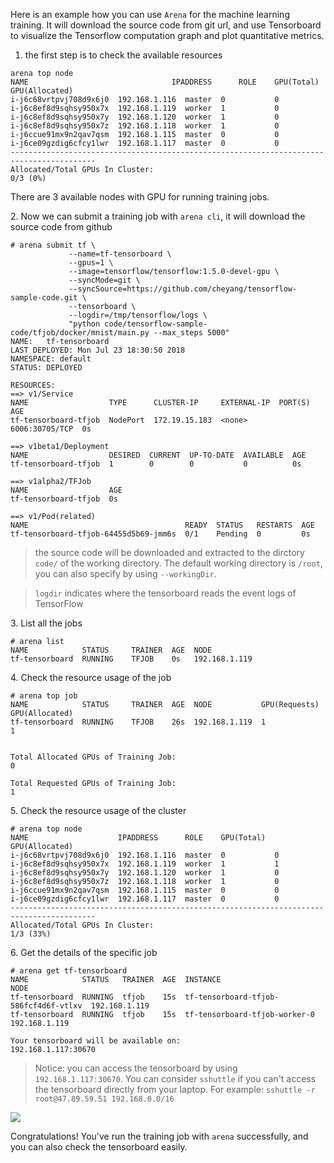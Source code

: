 
Here is an example how you can use `Arena` for the machine learning training. It will download the source code from git url, and use Tensorboard to visualize the Tensorflow computation graph and plot quantitative metrics.

1. the first step is to check the available resources

```
arena top node
NAME                                IPADDRESS      ROLE    GPU(Total)  GPU(Allocated)
i-j6c68vrtpvj708d9x6j0  192.168.1.116  master  0           0
i-j6c8ef8d9sqhsy950x7x  192.168.1.119  worker  1           0
i-j6c8ef8d9sqhsy950x7y  192.168.1.120  worker  1           0
i-j6c8ef8d9sqhsy950x7z  192.168.1.118  worker  1           0
i-j6ccue91mx9n2qav7qsm  192.168.1.115  master  0           0
i-j6ce09gzdig6cfcy1lwr  192.168.1.117  master  0           0
-----------------------------------------------------------------------------------------
Allocated/Total GPUs In Cluster:
0/3 (0%)
```

There are 3 available nodes with GPU for running training jobs.


2\. Now we can submit a training job with `arena cli`, it will download the source code from github

```
# arena submit tf \
             --name=tf-tensorboard \
             --gpus=1 \
             --image=tensorflow/tensorflow:1.5.0-devel-gpu \
             --syncMode=git \
             --syncSource=https://github.com/cheyang/tensorflow-sample-code.git \
             --tensorboard \
             --logdir=/tmp/tensorflow/logs \
             "python code/tensorflow-sample-code/tfjob/docker/mnist/main.py --max_steps 5000"
NAME:   tf-tensorboard
LAST DEPLOYED: Mon Jul 23 18:30:50 2018
NAMESPACE: default
STATUS: DEPLOYED

RESOURCES:
==> v1/Service
NAME                  TYPE      CLUSTER-IP     EXTERNAL-IP  PORT(S)         AGE
tf-tensorboard-tfjob  NodePort  172.19.15.183  <none>       6006:30705/TCP  0s

==> v1beta1/Deployment
NAME                  DESIRED  CURRENT  UP-TO-DATE  AVAILABLE  AGE
tf-tensorboard-tfjob  1        0        0           0          0s

==> v1alpha2/TFJob
NAME                  AGE
tf-tensorboard-tfjob  0s

==> v1/Pod(related)
NAME                                   READY  STATUS   RESTARTS  AGE
tf-tensorboard-tfjob-64455d5b69-jmm6s  0/1    Pending  0         0s
```

> the source code will be downloaded and extracted to the dirctory `code/` of the working directory. The default working directory is `/root`, you can also specify by using `--workingDir`.

> `logdir` indicates where the tensorboard reads the event logs of TensorFlow

3\. List all the jobs

```
# arena list
NAME            STATUS     TRAINER  AGE  NODE
tf-tensorboard  RUNNING    TFJOB    0s   192.168.1.119
```

4\. Check the resource usage of the job

```
# arena top job
NAME            STATUS     TRAINER  AGE  NODE           GPU(Requests)  GPU(Allocated)
tf-tensorboard  RUNNING    TFJOB    26s  192.168.1.119  1              1


Total Allocated GPUs of Training Job:
0

Total Requested GPUs of Training Job:
1
```



5\. Check the resource usage of the cluster


```
# arena top node
NAME                    IPADDRESS      ROLE    GPU(Total)  GPU(Allocated)
i-j6c68vrtpvj708d9x6j0  192.168.1.116  master  0           0
i-j6c8ef8d9sqhsy950x7x  192.168.1.119  worker  1           1
i-j6c8ef8d9sqhsy950x7y  192.168.1.120  worker  1           0
i-j6c8ef8d9sqhsy950x7z  192.168.1.118  worker  1           0
i-j6ccue91mx9n2qav7qsm  192.168.1.115  master  0           0
i-j6ce09gzdig6cfcy1lwr  192.168.1.117  master  0           0
-----------------------------------------------------------------------------------------
Allocated/Total GPUs In Cluster:
1/3 (33%)
```


6\. Get the details of the specific job

```
# arena get tf-tensorboard
NAME            STATUS   TRAINER  AGE  INSTANCE                               NODE
tf-tensorboard  RUNNING  tfjob    15s  tf-tensorboard-tfjob-586fcf4d6f-vtlxv  192.168.1.119
tf-tensorboard  RUNNING  tfjob    15s  tf-tensorboard-tfjob-worker-0          192.168.1.119

Your tensorboard will be available on:
192.168.1.117:30670
```

> Notice: you can access the tensorboard by using `192.168.1.117:30670`. You can consider `sshuttle` if you can't access the tensorboard directly from your laptop. For example: `sshuttle -r root@47.89.59.51 192.168.0.0/16`


![](2-tensorboard.jpg)

Congratulations! You've run the training job with `arena` successfully, and you can also check the tensorboard easily.